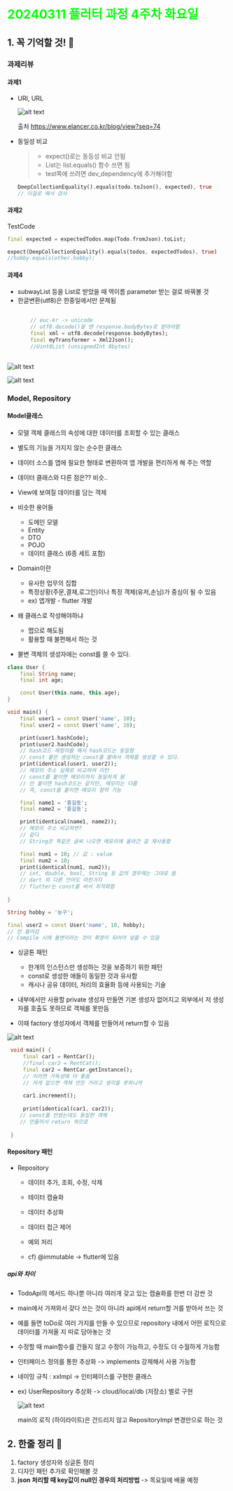 # <span style="color:lime">20240311 플러터 과정 4주차 화요일</span>   

## 1. 꼭 기억할 것! 🏅
### 과제리뷰
#### 과제1

* URI, URL

    ![alt text](image-38.png)

    출처 https://www.elancer.co.kr/blog/view?seq=74

* 동일성 비교

    >* expect()로는 동등성 비교 안됨
    >* List는 list.equals() 함수 쓰면 됨
    >* test쪽에 쓰려면 dev_dependency에 추가해야함

    ```dart
    DeepCollectionEquality().equals(todo.toJson(), expected), true
    // 이걸로 해서 검사
    ```
#### 과제2
TestCode
```dart
final expected = expectedTodos.map(Todo.fromJson).toList;

expect(DeepCollectionEquality().equals(todos, expectedTodos), true)
//hobby.equals(other.hobby);
```

#### 과제4
* subwayList 등을 List로 받았을 때 역이름 parameter 받는 걸로 바꿔볼 것
* 한글변환(utf8)은 한중일에서만 문제됨
    ```dart
        
        // euc-kr -> unicode
        // utf8.decode()쓸 땐 response.bodyBytes로 받아야함
        final xml = utf8.decode(response.bodyBytes);
        final myTransformer = Xml2Json();
        //Uint8List (unsignedInt 8bytes)
        
    ```
![alt text](image-39.png)

![alt text](image-40.png)


### Model, Repository
#### Model클래스

- 모델 객체 클래스의 속성에 대한 데이터를 조회할 수 있는 클래스
    
- 별도의 기능을 가지지 않는 순수한 클래스
    
- 데이터 소스를 앱에 필요한 형태로 변환하여 앱 개발을 편리하게 해 주는 역할
    
- 데이터 클래스와 다른 점은?? 비슷..

- View에 보여질 데이터를 담는 객체

- 비슷한 용어들
	- 도메인 모델
	- Entity
	- DTO
	- POJO
	- 데이터 클래스 (6종 세트 포함)
    
- Domain이란
	- 유사한 업무의 집합
	- 특정상황(주문,결재,로그인)이나 특정 객체(유저,손님)가 중심이 될 수 있음
	- ex) 앱개발 - flutter 개발


- 왜 클래스로 작성해야하냐
	- 맵으로 해도됨
	- 활용할 때 불편해서 하는 것


- 불변 객체의 생성자에는 const를 쓸 수 있다.
```dart
class User {
	final String name;
	final int age;

	const User(this.name, this.age);
}

void main() {
	final user1 = const User('name', 10);
	final user2 = const User('name', 10);

	print(user1.hashCode);
	print(user2.hashCode);
	// hash코드 재정의를 해서 hash코드는 동일함
	// const 붙은 생성자는 const를 붙여서 객체를 생성할 수 있다.
	print(identical(user1, user2));
	// 메모리 주소 실제로 비교하여 리턴
	// const를 붙이면 메모리까지 동일하게 됨
	// 안 붙이면 hash코드는 같지만, 메모리는 다름
	// 즉, const를 붙이면 메모리 절약 가능

	final name1 = '홍길동';
	final name2 = '홍길동';

	print(identical(name1, name2));
	// 메모리 주소 비교하면?
	// 같다
	// String은 똑같은 글씨 나오면 메모리에 올라간 걸 재사용함

	final num1 = 10; // 값 : value
	final num2 = 10;
	print(identical(num1, num2));
	// int, double, bool, String 등 값의 경우에는 그대로 씀
	// dart 외 다른 언어도 마찬가지
	// flutter는 const를 써서 최적화함
	
}
```

```dart
String hobby = '농구';

final user2 = const User('name', 10, hobby);
// 안 들어감
// Compile 시에 불변이라는 것이 확정이 되어야 넣을 수 있음
```

- 싱글톤	패턴
	- 한개의 인스턴스만 생성하는 것을 보증하기 위한 패턴
	- const로 생성한 애들이 동일한 것과 유사함
	- 캐시나 공유 데이터, 처리의 효율화 등에 사용되는 기술

- 내부에서만 사용할 private 생성자 만들면 기본 생성자 없어지고
외부에서 저 생성자를 호출도 못하므로 객체를 못만듬
- 이때 factory 생성자에서 객체를 만들어서 return할 수 있음

![alt text](image-41.png)

```dart
 void main() {
	 final car1 = RentCar();
	 //final car2 = RentCat();
	 final car2 = RentCar.getInstance(); 
	 // 이러면 가독성에 더 좋음
	 // 저게 없으면 객체 만든 거라고 생각을 못하니까
	
	 car1.increment();
	 
	 print(identical(car1, car2));
	// const를 안썼는데도 동일한 객체
	// 만들어서 return 하므로
	
 }
```

#### Repository 패턴
- Repository 
    - 데이터 추가, 조회, 수정, 삭제
    - 테이터 캡슐화
    - 데이터 추상화
    - 데이터 접근 제어
    - 예외 처리

    - cf) @immutable -> flutter에 있음

##### api와 차이
- TodoApi의 메서드 하나뿐 아니라 여러개 갖고 있는 캡슐화를 한번 더 감싼 것

- main에서 가져와서 갖다 쓰는 것이 아니라 api에서 return할 거를 받아서 쓰는 것
- 예를 들면 toDo로 여러 가지를 만들 수 있으므로 repository 내에서 어떤 로직으로 데이터를 가져올 지 따로 담아놓는 것
- 수정할 때 main함수를 건들지 않고 수정이 가능하고, 수정도 더 수월하게 가능함

- 인터페이스 정의를 통한 추상화 -> implements 강제해서 사용 가능함
 
- 네이밍 규칙 : xxImpl -> 인터페이스를 구현한 클래스

- ex) UserRepository 추상화 -> cloud/local/db (저장소) 별로 구현

    ![alt text](image-42.png)

    main의 로직 (하이라이트)은 건드리지 않고 RepositoryImpl 변경만으로 하는 것

## 2. 한줄 정리 🧹
1. factory 생성자와 싱글톤 정리
2. 디자인 패턴 추가로 확인해볼 것
3. **json 처리할 때 key값이 null인 경우의 처리방법** -> 목요일에 배울 예정

